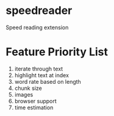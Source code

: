speedreader
===========

Speed reading extension

Feature Priority List
==
1. iterate through text
2. highlight text at index
3.  word rate based on length
4. chunk size
5. images
6. browser support
7. time estimation